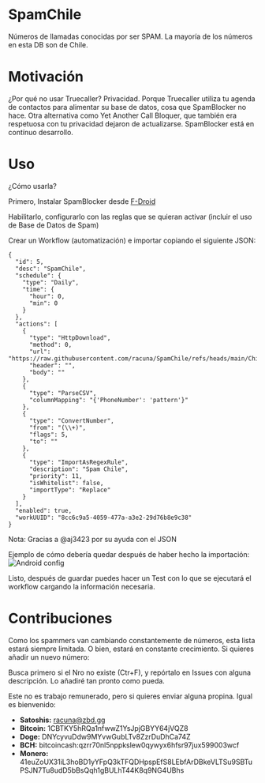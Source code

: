 # SpamChile
Números de llamadas conocidas por ser SPAM. La mayoría de los números en esta DB son de Chile.

# Motivación
¿Por qué no usar Truecaller? Privacidad. Porque Truecaller utiliza tu agenda de contactos para alimentar su base de datos, cosa que SpamBlocker no hace. Otra alternativa como Yet Another Call Bloquer, que también era respetuosa con tu privacidad dejaron de actualizarse. SpamBlocker está en contínuo desarrollo.

# Uso

¿Cómo usarla?

Primero, Instalar SpamBlocker desde [F-Droid](https://f-droid.org/packages/spam.blocker)

Habilitarlo, configurarlo con las reglas que se quieran activar (incluir el uso de Base de Datos de Spam)

Crear un Workflow (automatización) e importar copiando el siguiente JSON:

```
{
  "id": 5,
  "desc": "SpamChile",
  "schedule": {
    "type": "Daily",
    "time": {
      "hour": 0,
      "min": 0
    }
  },
  "actions": [
    {
      "type": "HttpDownload",
      "method": 0,
      "url": "https://raw.githubusercontent.com/racuna/SpamChile/refs/heads/main/ChileSpam.csv",
      "header": "",
      "body": ""
    },
    {
      "type": "ParseCSV",
      "columnMapping": "{'PhoneNumber': 'pattern'}"
    },
    {
      "type": "ConvertNumber",
      "from": "(\\+)",
      "flags": 5,
      "to": ""
    },
    {
      "type": "ImportAsRegexRule",
      "description": "Spam Chile",
      "priority": 11,
      "isWhitelist": false,
      "importType": "Replace"
    }
  ],
  "enabled": true,
  "workUUID": "8cc6c9a5-4059-477a-a3e2-29d76b8e9c38"
}
```
Nota: Gracias a @aj3423 por su ayuda con el JSON

Ejemplo de cómo debería quedar después de haber hecho la importación:
![Android config](https://i.postimg.cc/TYZx6h40/Screenshot-2024-12-28-21-17-45-620-spam-blocker-edit.jpg "Capture")

Listo, después de guardar puedes hacer un Test con lo que se ejecutará el workflow cargando la información necesaria.

# Contribuciones

Como los spammers van cambiando constantemente de números, esta lista estará siempre limitada. O bien, estará en constante crecimiento. Si quieres añadir un nuevo número:

Busca primero si el Nro no existe (Ctr+F), y repórtalo en Issues con alguna descripción. Lo añadiré tan pronto como pueda.

Este no es trabajo remunerado, pero si quieres enviar alguna propina. Igual es bienvenido:

- **Satoshis:** racuna@zbd.gg
- **Bitcoin:** 1CBTKY5hRQa1nfwwZ1YsJpjGBYY64jVQZ8
- **Doge:** DNYcyvuDdw9MYvwGubLTv8ZzrDuDhCa74Z
- **BCH:** bitcoincash:qzrr70nl5nppkslew0qywyx6hfsr97jux599003wcf
- **Monero:** 41euZoUX31iL3hoBD1yYFpQ3kTFQDHpspEfS8LEbfArDBkeVLTSu9SBTuPSJN7Tu8udD5bBsQqh1gBULhT44K8q9NG4UBhs
